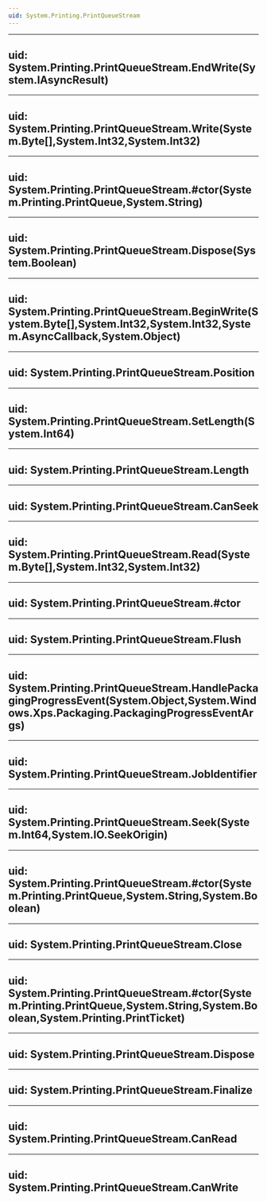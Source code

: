 ```yaml
---
uid: System.Printing.PrintQueueStream
---
```


---
uid: System.Printing.PrintQueueStream.EndWrite(System.IAsyncResult)
---

---
uid: System.Printing.PrintQueueStream.Write(System.Byte[],System.Int32,System.Int32)
---

---
uid: System.Printing.PrintQueueStream.#ctor(System.Printing.PrintQueue,System.String)
---

---
uid: System.Printing.PrintQueueStream.Dispose(System.Boolean)
---

---
uid: System.Printing.PrintQueueStream.BeginWrite(System.Byte[],System.Int32,System.Int32,System.AsyncCallback,System.Object)
---

---
uid: System.Printing.PrintQueueStream.Position
---

---
uid: System.Printing.PrintQueueStream.SetLength(System.Int64)
---

---
uid: System.Printing.PrintQueueStream.Length
---

---
uid: System.Printing.PrintQueueStream.CanSeek
---

---
uid: System.Printing.PrintQueueStream.Read(System.Byte[],System.Int32,System.Int32)
---

---
uid: System.Printing.PrintQueueStream.#ctor
---

---
uid: System.Printing.PrintQueueStream.Flush
---

---
uid: System.Printing.PrintQueueStream.HandlePackagingProgressEvent(System.Object,System.Windows.Xps.Packaging.PackagingProgressEventArgs)
---

---
uid: System.Printing.PrintQueueStream.JobIdentifier
---

---
uid: System.Printing.PrintQueueStream.Seek(System.Int64,System.IO.SeekOrigin)
---

---
uid: System.Printing.PrintQueueStream.#ctor(System.Printing.PrintQueue,System.String,System.Boolean)
---

---
uid: System.Printing.PrintQueueStream.Close
---

---
uid: System.Printing.PrintQueueStream.#ctor(System.Printing.PrintQueue,System.String,System.Boolean,System.Printing.PrintTicket)
---

---
uid: System.Printing.PrintQueueStream.Dispose
---

---
uid: System.Printing.PrintQueueStream.Finalize
---

---
uid: System.Printing.PrintQueueStream.CanRead
---

---
uid: System.Printing.PrintQueueStream.CanWrite
---
